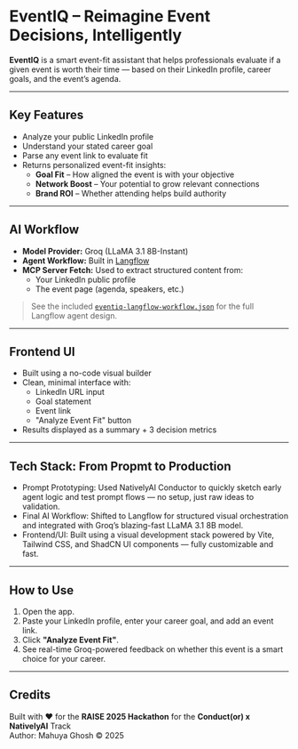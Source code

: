 # EventIQ – Reimagine Event Decisions, Intelligently

**EventIQ** is a smart event-fit assistant that helps professionals evaluate if a given event is worth their time — based on their LinkedIn profile, career goals, and the event’s agenda.

---

## Key Features

- Analyze your public LinkedIn profile
- Understand your stated career goal
- Parse any event link to evaluate fit
- Returns personalized event-fit insights: 
  - **Goal Fit** – How aligned the event is with your objective
  - **Network Boost** – Your potential to grow relevant connections
  - **Brand ROI** – Whether attending helps build authority

---

## AI Workflow

- **Model Provider:** Groq (LLaMA 3.1 8B-Instant)
- **Agent Workflow:** Built in [Langflow](https://github.com/langflow-ai/langflow)
- **MCP Server Fetch:** Used to extract structured content from:
  - Your LinkedIn public profile
  - The event page (agenda, speakers, etc.)

> See the included [`eventiq-langflow-workflow.json`](./eventiq-langflow-workflow.json) for the full Langflow agent design.

---

## Frontend UI

- Built using a no-code visual builder 
- Clean, minimal interface with:
  - LinkedIn URL input
  - Goal statement
  - Event link
  - "Analyze Event Fit" button
- Results displayed as a summary + 3 decision metrics

---

## Tech Stack: From Propmt to Production

- Prompt Prototyping: Used NativelyAI Conductor to quickly sketch early agent logic and test prompt flows — no setup, just raw ideas to validation.
- Final AI Workflow: Shifted to Langflow for structured visual orchestration and integrated with Groq’s blazing-fast LLaMA 3.1 8B model.
- Frontend/UI: Built using a visual development stack powered by Vite, Tailwind CSS, and ShadCN UI components — fully customizable and fast.

---


## How to Use

1. Open the app.
2. Paste your LinkedIn profile, enter your career goal, and add an event link.
3. Click **"Analyze Event Fit"**.
4. See real-time Groq-powered feedback on whether this event is a smart choice for your career.

---

## Credits

Built with ❤️ for the **RAISE 2025 Hackathon** for the **Conduct(or) x NativelyAI** Track  
Author: Mahuya Ghosh © 2025
